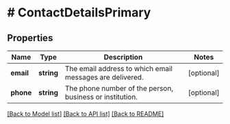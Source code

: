 # # ContactDetailsPrimary

## Properties

Name | Type | Description | Notes
------------ | ------------- | ------------- | -------------
**email** | **string** | The email address to which email messages are delivered. | [optional]
**phone** | **string** | The phone number of the person, business or institution. | [optional]

[[Back to Model list]](../../README.md#models) [[Back to API list]](../../README.md#endpoints) [[Back to README]](../../README.md)
